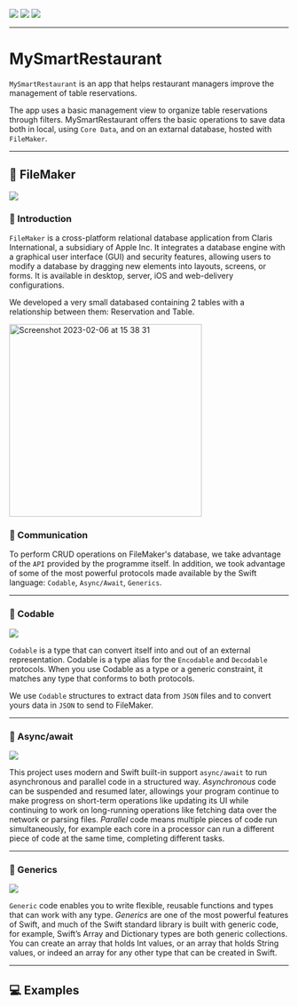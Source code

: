 [![](https://img.shields.io/badge/iOS-16.1-critical)](#)
[![](https://img.shields.io/badge/Platforms-iPhone%20%7C%20iPad-informational)](#)
[![](https://img.shields.io/badge/Category-Utility-brightgreen)](#)

---

# MySmartRestaurant

`MySmartRestaurant` is an app that helps restaurant managers improve the management of table reservations.

The app uses a basic management view to organize table reservations through filters.
MySmartRestaurant offers the basic operations to save data both in local, using `Core Data`, and on an extarnal database, hosted with `FileMaker`.

---

## :floppy_disk: FileMaker

[![](https://img.shields.io/badge/FileMaker-info-informational)](https://www.claris.com/filemaker/)

### :door: Introduction
`FileMaker` is a cross-platform relational database application from Claris International, a subsidiary of Apple Inc. It integrates a database engine with a graphical user interface (GUI) and security features, allowing users to modify a database by dragging new elements into layouts, screens, or forms. It is available in desktop, server, iOS and web-delivery configurations. 

We developed a very small databased containing 2 tables with a relationship between them: Reservation and Table.

<img width="347" alt="Screenshot 2023-02-06 at 15 38 31" src="https://user-images.githubusercontent.com/59506453/217000725-95502e19-cfd6-4953-be24-700436e3a7dd.png">


### :calling: Communication

To perform CRUD operations on FileMaker's database, we take advantage of the `API` provided by the programme itself.
In addition, we took advantage of some of the most powerful protocols made available by the Swift language: `Codable`, `Async/Await`, `Generics`.

---

### :currency_exchange: Codable

[![](https://img.shields.io/badge/Codable-info-informational)](https://developer.apple.com/documentation/swift/codable)

`Codable` is a type that can convert itself into and out of an external representation.
Codable is a type alias for the `Encodable` and `Decodable` protocols. When you use Codable as a type or a generic constraint, it matches any type that conforms to both protocols.

We use `Codable` structures to extract data from `JSON` files and to convert yours data in `JSON` to send to FileMaker.

---

### :arrows_counterclockwise: Async/await

[![](https://img.shields.io/badge/Swift%20Concurrency-info-informational)](https://docs.swift.org/swift-book/LanguageGuide/Concurrency.html)

This project uses modern and Swift built-in support `async/await` to run asynchronous and parallel code in a structured way.
_Asynchronous_ code can be suspended and resumed later, allowings your program continue to make progress on short-term operations like updating its UI while continuing to work on long-running operations like fetching data over the network or parsing files.
_Parallel_ code means multiple pieces of code run simultaneously, for example each core in a processor can run a different piece of code at the same time, completing different tasks.

 ---

### :busts_in_silhouette: Generics

[![](https://img.shields.io/badge/Swift%20Generics-info-informational)](https://docs.swift.org/swift-book/LanguageGuide/Generics.html)

`Generic` code enables you to write flexible, reusable functions and types that can work with any type.
_Generics_ are one of the most powerful features of Swift, and much of the Swift standard library is built with generic code, for example, Swift’s Array and Dictionary types are both generic collections. You can create an array that holds Int values, or an array that holds String values, or indeed an array for any other type that can be created in Swift.

---

## :computer: Examples
